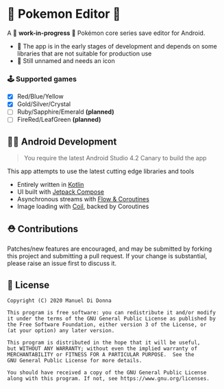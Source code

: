 # :dna: Pokemon Editor :rocket:

A :construction: **work-in-progress** :construction: Pokémon core series save editor for Android. 
- :construction_worker: The app is in the early stages of development and depends on some libraries that are not suitable for production use
- :construction_worker: Still unnamed and needs an icon
### :joystick: Supported games
- [x] Red/Blue/Yellow
- [x] Gold/Silver/Crystal
- [ ] Ruby/Sapphire/Emerald **(planned)**
- [ ] FireRed/LeafGreen **(planned)**

 ## :man_technologist: Android Development
 > You require the latest Android Studio 4.2 Canary to build the app
 
 This app attempts to use the latest cutting edge libraries and tools
 - Entirely written in [Kotlin](https://kotlinlang.org/)
 - UI built with [Jetpack Compose](https://developer.android.com/jetpack/compose)
 - Asynchronous  streams with [Flow & Coroutines](https://github.com/Kotlin/kotlinx.coroutines)
 - Image loading with [Coil](https://github.com/coil-kt/coil), backed by Coroutines

 ## :rescue_worker_helmet: Contributions
Patches/new features are encouraged, and may be submitted by forking this project and submitting a pull request. If your change is substantial, please raise an issue first to discuss it.

## :scroll: License
<pre><code>Copyright (C) 2020 Manuel Di Donna

This program is free software: you can redistribute it and/or modify
it under the terms of the GNU General Public License as published by
the Free Software Foundation, either version 3 of the License, or
(at your option) any later version.

This program is distributed in the hope that it will be useful,
but WITHOUT ANY WARRANTY; without even the implied warranty of
MERCHANTABILITY or FITNESS FOR A PARTICULAR PURPOSE.  See the
GNU General Public License for more details.

You should have received a copy of the GNU General Public License
along with this program. If not, see https://www.gnu.org/licenses.
</code></pre>
